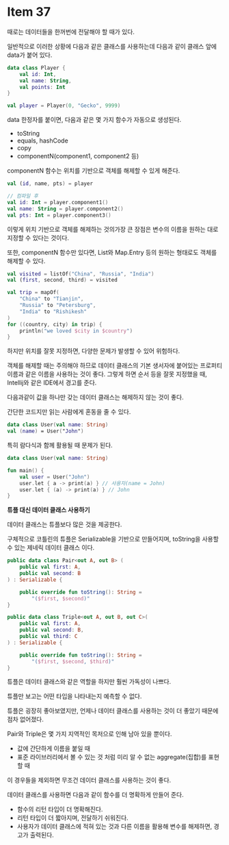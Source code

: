 # Item 37

때로는 데이터들을 한꺼번에 전달해야 할 때가 있다.

일반적으로 이러한 상황에 다음과 같은 클래스를 사용하는데 다음과 같이 클래스 앞에 data가 붙어 있다.

```kotlin
data class Player {
	val id: Int,
	val name: String,
	val points: Int
}

val player = Player(0, "Gecko", 9999)
```

data 한정자를 붙이면, 다음과 같은 몇 가지 함수가 자동으로 생성된다.

- toString
- equals, hashCode
- copy
- componentN(component1, component2 등)

componentN 함수는 위치를 기반으로 객체를 해제할 수 있게 해준다.

```kotlin
val (id, name, pts) = player

// 컴파일 후
val id: Int = player.component1()
val name: String = player.component2()
val pts: Int = player.component3()
```

이렇게 위치 기반으로 객체를 해제하는 것의가장 큰 장점은 변수의 이름을 원하는 대로 지정할 수 있다는 것이다.

또한, componentN 함수만 있다면, List와 Map.Entry 등의 원하는 형태로도 객체를 해제할 수 있다.

```kotlin
val visited = listOf("China", "Russia", "India")
val (first, second, third) = visited

val trip = mapOf(
    "China" to "Tianjin",
    "Russia" to "Petersburg",
    "India" to "Rishikesh"
)
for ((country, city) in trip) {
    println("we loved $city in $country")
}
```

하지만 위치를 잘못 지정하면, 다양한 문제가 발생할 수 있어 위험하다.

객체를 해제할 때는 주의해야 하므로 데이터 클래스의 기본 생서자에 붙어있는 프로퍼티 이름과 같은 이름을 사용하는 것이 좋다. 그렇게 하면 순서 등을 잘못 지정했을 때, Intellij와 같은 IDE에서 경고를 준다.

다음과같이 값을 하나만 갖는 데이터 클래스는 해제하지 않는 것이 좋다.

간단한 코드지만 읽는 사람에게 혼동을 줄 수 있다.

```kotlin
data class User(val name: String)
val (name) = User("John")
```

특히 람다식과 함께 활용될 때 문제가 된다.

```kotlin
data class User(val name: String)

fun main() {
	val user = User("John")
	user.let { a -> print(a) } // 사용자(name = John)
	user.let { (a) -> print(a) } // John
}
```

**튜플 대신 데이터 클래스 사용하기**

데이터 클래스는 튜플보다 많은 것을 제공한다.

구체적으로 코틀린의 튜플은 Serializable을 기반으로 만들어지며, toString을 사용할 수 있는 제네릭 데이터 클래스 이다.

```kotlin
public data class Pair<out A, out B> (
    public val first: A,
    public val second: B
) : Serializable {

    public override fun toString(): String =
        "($first, $second)"
}

public data class Triple<out A, out B, out C>(
    public val first: A,
    public val second: B,
    public val third: C
) : Serializable {

    public override fun toString(): String =
        "($first, $second, $third)"
}
```

튜플은 데이터 클래스와 같은 역할을 하지만 훨씬 가독성이 나쁘다.

튜플만 보고는 어떤 타입을 나타내는지 예측할 수 없다.

튜플은 굉장히 좋아보였지만, 언제나 데이터 클래스를 사용하는 것이 더 좋았기 때문에 점차 없어졌다.

Pair와 Triple은 몇 가지 지역적인 목저으로 인해 남아 있을 뿐이다.

- 값에 간단하게 이름을 붙일 때
- 표준 라이브러리에서 볼 수 있는 것 처럼 미리 알 수 없는 aggregate(집합)를 표현할 때

이 경우들을 제외하면 무조건 데이터 클래스를 사용하는 것이 좋다.

데이터 클래스를 사용하면 다음과 같이 함수를 더 명확하게 만들어 준다.

- 함수의 리턴 타입이 더 명확해진다.
- 리턴 타입이 더 짧아지며, 전달하기 쉬워진다.
- 사용자가 데이터 클래스에 적혀 있는 것과 다른 이름을 활용해 변수를 해제하면, 경고가 출력된다.

